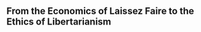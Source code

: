 ## From the Economics of Laissez Faire to the Ethics of Libertarianism

[^0]: Reprinted from _Man, Economy, and Liberty: Essays in Honor of Murray N. Rothbard,_ Walter Block and Llewellyn H. Rockwell, Jr., eds., Auburn, Ala.: Ludwig von Mises Institute, 1988.